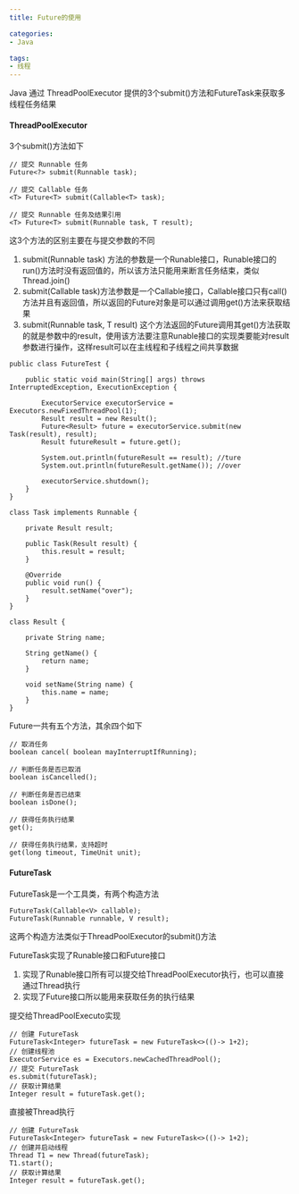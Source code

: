 ```yaml
---
title: Future的使用

categories: 
- Java

tags:
- 线程
---
```


Java 通过 ThreadPoolExecutor 提供的3个submit()方法和FutureTask来获取多线程任务结果

####  ThreadPoolExecutor
3个submit()方法如下

<!--more-->

```
// 提交 Runnable 任务
Future<?> submit(Runnable task);

// 提交 Callable 任务
<T> Future<T> submit(Callable<T> task);

// 提交 Runnable 任务及结果引用  
<T> Future<T> submit(Runnable task, T result);

```
这3个方法的区别主要在与提交参数的不同

1. submit(Runnable task)  方法的参数是一个Runable接口，Runable接口的run()方法时没有返回值的，所以该方法只能用来断言任务结束，类似Thread.join()
2. submit(Callable<T> task)方法参数是一个Callable接口，Callable接口只有call()方法并且有返回值，所以返回的Future对象是可以通过调用get()方法来获取结果
3. submit(Runnable task, T result) 这个方法返回的Future调用其get()方法获取的就是参数中的result，使用该方法要注意Runable接口的实现类要能对result参数进行操作，这样result可以在主线程和子线程之间共享数据
 


```
public class FutureTest {

    public static void main(String[] args) throws InterruptedException, ExecutionException {

        ExecutorService executorService = Executors.newFixedThreadPool(1);
        Result result = new Result();
        Future<Result> future = executorService.submit(new Task(result), result);
        Result futureResult = future.get();

        System.out.println(futureResult == result); //ture
        System.out.println(futureResult.getName()); //over

        executorService.shutdown();
    }
}

class Task implements Runnable {

    private Result result;

    public Task(Result result) {
        this.result = result;
    }

    @Override
    public void run() {
        result.setName("over");
    }
}

class Result {

    private String name;

    String getName() {
        return name;
    }

    void setName(String name) {
        this.name = name;
    }
}
```

Future一共有五个方法，其余四个如下

```
// 取消任务
boolean cancel( boolean mayInterruptIfRunning);

// 判断任务是否已取消  
boolean isCancelled();

// 判断任务是否已结束
boolean isDone();

// 获得任务执行结果
get();

// 获得任务执行结果，支持超时
get(long timeout, TimeUnit unit);

```


#### FutureTask

FutureTask是一个工具类，有两个构造方法

```
FutureTask(Callable<V> callable);
FutureTask(Runnable runnable, V result);
```
这两个构造方法类似于ThreadPoolExecutor的submit()方法


FutureTask实现了Runable接口和Future接口
1. 实现了Runable接口所有可以提交给ThreadPoolExecutor执行，也可以直接通过Thread执行
2. 实现了Future接口所以能用来获取任务的执行结果


提交给ThreadPoolExecuto实现

```
// 创建 FutureTask
FutureTask<Integer> futureTask = new FutureTask<>(()-> 1+2);
// 创建线程池
ExecutorService es = Executors.newCachedThreadPool();
// 提交 FutureTask 
es.submit(futureTask);
// 获取计算结果
Integer result = futureTask.get();

```

直接被Thread执行

```
// 创建 FutureTask
FutureTask<Integer> futureTask = new FutureTask<>(()-> 1+2);
// 创建并启动线程
Thread T1 = new Thread(futureTask);
T1.start();
// 获取计算结果
Integer result = futureTask.get();

```
